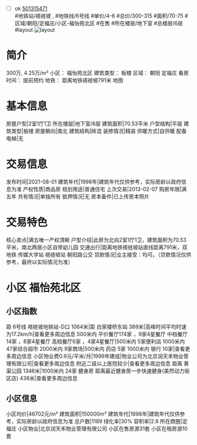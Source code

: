 - [ ] ok [501315471](https://bj.5i5j.com/ershoufang/501315471.html)  
 #地铁站/褡裢坡 ,  #地铁线/6号线
#单价/4-6 #总价/300-315 #面积/70-75   #区域/朝阳/定福庄/小区-福怡苑北区 #在售 #所在楼层/地下室 #总楼层/6层 #layout 
![layout](http://image2a.5i5j.com/bdir/layout/3a4642e6245d40c6a906c78ffc1f8698.png_P5.jpg) 
# 简介 
 300万,  4.25万/m² 
小区： 福怡苑北区
建筑类型： 板楼
区域： 朝阳 定福庄
看房时间： 提前预约
地铁： 距离地铁褡裢坡791米 地图
# 基本信息 
 房屋户型|2室1厅1卫
所在楼层|地下室/6层
建筑面积|70.53平米
户型结构|平层
建筑类型|板楼
房屋朝向|南北
建筑结构|砖混
装修情况|精装
供暖方式|自供暖
配备电梯|无
# 交易信息 
 发布时间|2021-08-01
建筑年代|1998年|建筑年代仅供参考，实际房龄以政府信息为准
产权性质|商品房
规划用途|普通住宅
上次交易|2013-02-07
购房年限|满五年
共有情况|单独所有
抵押情况|无
房本备件|已上传房本照片
# 交易特色 
 核心卖点|满五唯一产权清晰
户型介绍|此房为北向2室1厅1卫，建筑面积为70.53平米，南北两居小区自带幼儿园
交通出行|距离地铁褡裢坡站直线距离791米，双地铁 传媒大学站 褡裢坡站 朝阳路公交
贷款情况|业主接受：均可。（贷款情况仅供参考，最终以实际情况为准）
# 小区 福怡苑北区
## 小区指数 
 距 6号线 褡裢坡地铁站-D口 1064米|距 白家楼桥东站 389米|高峰时间平均时速为17.2km/h|查看更多周边信息
500米内 平价餐厅174家 ，9家4星餐厅
中档餐厅14家 ，8家4星餐厅
高档餐厅6家 ，4家4星餐厅|500米内 5家便利店
1000米内 47家综合超市
2000米内 9家商场|500米内 药店 5家
1000米内 银行 10家|查看更多周边信息
小区物业费0.9元/平米/月|1999年建成|物业公司为北京润天禾物业管理有限公司|查看更多周边信息
附近二级以上医院较少|查看更多周边信息
距离 黄渠公园 1346米|1000米内 24家 健身房
距离最近健身房一步快速健身(美然动力街区店) 438米|查看更多周边信息
## 小区信息 
 小区均价|46702元/m²
建筑面积|150000m²
建筑年代|1998年|建筑年代仅供参考，实际房龄以政府信息为准
总户数|1189
绿化率|30%
容积率|2.8
所在商圈|定福庄
小区物业|北京润天禾物业管理有限公司
小区在售房源31套
小区在租房源10套
